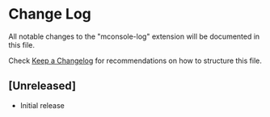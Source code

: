 # Change Log

All notable changes to the "mconsole-log" extension will be documented in this file.

Check [Keep a Changelog](http://keepachangelog.com/) for recommendations on how to structure this file.

## [Unreleased]

- Initial release